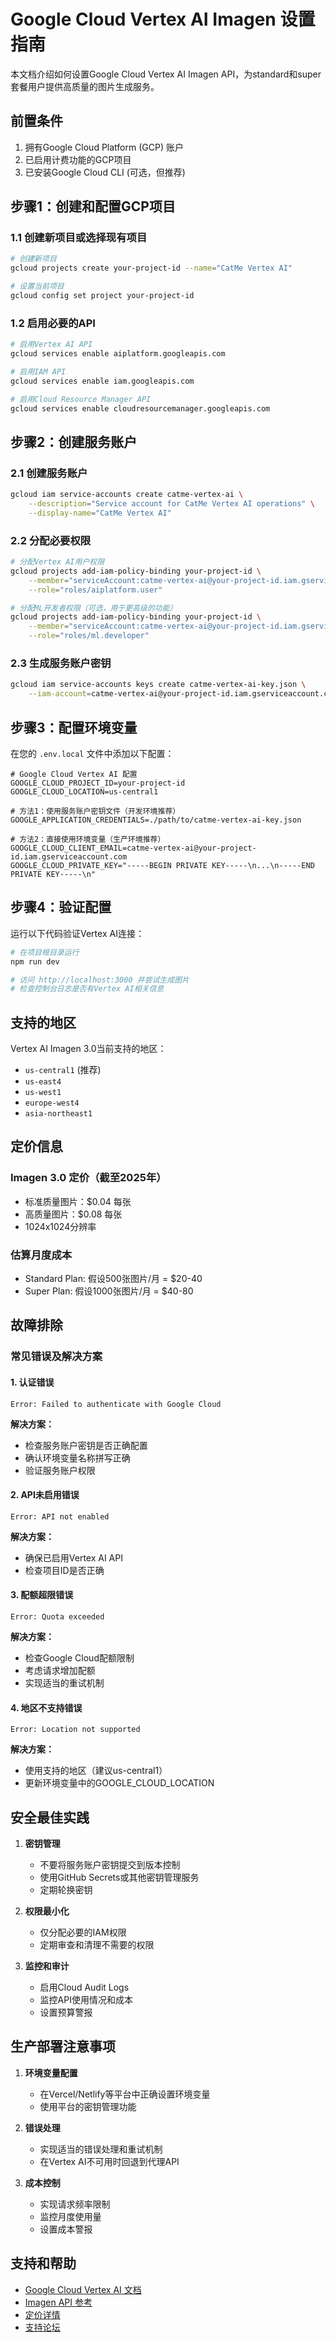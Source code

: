 # Google Cloud Vertex AI Imagen 设置指南

本文档介绍如何设置Google Cloud Vertex AI Imagen API，为standard和super套餐用户提供高质量的图片生成服务。

## 前置条件

1. 拥有Google Cloud Platform (GCP) 账户
2. 已启用计费功能的GCP项目
3. 已安装Google Cloud CLI (可选，但推荐)

## 步骤1：创建和配置GCP项目

### 1.1 创建新项目或选择现有项目
```bash
# 创建新项目
gcloud projects create your-project-id --name="CatMe Vertex AI"

# 设置当前项目
gcloud config set project your-project-id
```

### 1.2 启用必要的API
```bash
# 启用Vertex AI API
gcloud services enable aiplatform.googleapis.com

# 启用IAM API
gcloud services enable iam.googleapis.com

# 启用Cloud Resource Manager API
gcloud services enable cloudresourcemanager.googleapis.com
```

## 步骤2：创建服务账户

### 2.1 创建服务账户
```bash
gcloud iam service-accounts create catme-vertex-ai \
    --description="Service account for CatMe Vertex AI operations" \
    --display-name="CatMe Vertex AI"
```

### 2.2 分配必要权限
```bash
# 分配Vertex AI用户权限
gcloud projects add-iam-policy-binding your-project-id \
    --member="serviceAccount:catme-vertex-ai@your-project-id.iam.gserviceaccount.com" \
    --role="roles/aiplatform.user"

# 分配ML开发者权限（可选，用于更高级的功能）
gcloud projects add-iam-policy-binding your-project-id \
    --member="serviceAccount:catme-vertex-ai@your-project-id.iam.gserviceaccount.com" \
    --role="roles/ml.developer"
```

### 2.3 生成服务账户密钥
```bash
gcloud iam service-accounts keys create catme-vertex-ai-key.json \
    --iam-account=catme-vertex-ai@your-project-id.iam.gserviceaccount.com
```

## 步骤3：配置环境变量

在您的 `.env.local` 文件中添加以下配置：

```env
# Google Cloud Vertex AI 配置
GOOGLE_CLOUD_PROJECT_ID=your-project-id
GOOGLE_CLOUD_LOCATION=us-central1

# 方法1：使用服务账户密钥文件（开发环境推荐）
GOOGLE_APPLICATION_CREDENTIALS=./path/to/catme-vertex-ai-key.json

# 方法2：直接使用环境变量（生产环境推荐）
GOOGLE_CLOUD_CLIENT_EMAIL=catme-vertex-ai@your-project-id.iam.gserviceaccount.com
GOOGLE_CLOUD_PRIVATE_KEY="-----BEGIN PRIVATE KEY-----\n...\n-----END PRIVATE KEY-----\n"
```

## 步骤4：验证配置

运行以下代码验证Vertex AI连接：

```bash
# 在项目根目录运行
npm run dev

# 访问 http://localhost:3000 并尝试生成图片
# 检查控制台日志是否有Vertex AI相关信息
```

## 支持的地区

Vertex AI Imagen 3.0当前支持的地区：
- `us-central1` (推荐)
- `us-east4`
- `us-west1`
- `europe-west4`
- `asia-northeast1`

## 定价信息

### Imagen 3.0 定价（截至2025年）
- 标准质量图片：$0.04 每张
- 高质量图片：$0.08 每张
- 1024x1024分辨率

### 估算月度成本
- Standard Plan: 假设500张图片/月 = $20-40
- Super Plan: 假设1000张图片/月 = $40-80

## 故障排除

### 常见错误及解决方案

#### 1. 认证错误
```
Error: Failed to authenticate with Google Cloud
```
**解决方案：**
- 检查服务账户密钥是否正确配置
- 确认环境变量名称拼写正确
- 验证服务账户权限

#### 2. API未启用错误
```
Error: API not enabled
```
**解决方案：**
- 确保已启用Vertex AI API
- 检查项目ID是否正确

#### 3. 配额超限错误
```
Error: Quota exceeded
```
**解决方案：**
- 检查Google Cloud配额限制
- 考虑请求增加配额
- 实现适当的重试机制

#### 4. 地区不支持错误
```
Error: Location not supported
```
**解决方案：**
- 使用支持的地区（建议us-central1）
- 更新环境变量中的GOOGLE_CLOUD_LOCATION

## 安全最佳实践

1. **密钥管理**
   - 不要将服务账户密钥提交到版本控制
   - 使用GitHub Secrets或其他密钥管理服务
   - 定期轮换密钥

2. **权限最小化**
   - 仅分配必要的IAM权限
   - 定期审查和清理不需要的权限

3. **监控和审计**
   - 启用Cloud Audit Logs
   - 监控API使用情况和成本
   - 设置预算警报

## 生产部署注意事项

1. **环境变量配置**
   - 在Vercel/Netlify等平台中正确设置环境变量
   - 使用平台的密钥管理功能

2. **错误处理**
   - 实现适当的错误处理和重试机制
   - 在Vertex AI不可用时回退到代理API

3. **成本控制**
   - 实现请求频率限制
   - 监控月度使用量
   - 设置成本警报

## 支持和帮助

- [Google Cloud Vertex AI 文档](https://cloud.google.com/vertex-ai/docs)
- [Imagen API 参考](https://cloud.google.com/vertex-ai/docs/generative-ai/image/overview)
- [定价详情](https://cloud.google.com/vertex-ai/pricing)
- [支持论坛](https://stackoverflow.com/questions/tagged/google-cloud-vertex-ai) 